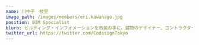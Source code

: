 ```yaml
---
name: 川中子　枝里
image_path: /images/members/eri.kawanago.jpg
position: BIM Specialist
blurb: ビルディング・インフォメーションを市民の手に。建物のデザイナー、コントラクター、ユーザー、オーナーみんなをつないでデータを活用して魅力的な街にしたい！
twitter_url: https://twitter.com/CodesignTokyo
---
```


